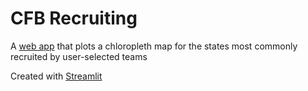 # CFB Recruiting
A [web app](https://cfb-recruiting.herokuapp.com/) that plots a chloropleth map for the states most commonly recruited by user-selected teams

Created with [Streamlit](https://www.streamlit.io/)
